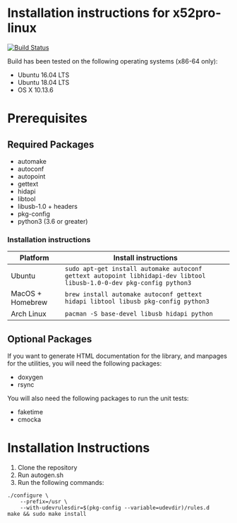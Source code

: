 Installation instructions for x52pro-linux
==========================================

[![Build Status](https://www.travis-ci.org/nirenjan/x52pro-linux.svg?branch=master)](https://www.travis-ci.org/nirenjan/x52pro-linux)

Build has been tested on the following operating systems (x86-64 only):

* Ubuntu 16.04 LTS
* Ubuntu 18.04 LTS
* OS X 10.13.6

# Prerequisites

## Required Packages

* automake
* autoconf
* autopoint
* gettext
* hidapi
* libtool
* libusb-1.0 + headers
* pkg-config
* python3 (3.6 or greater)

### Installation instructions

| Platform | Install instructions |
| -------- | -------------------- |
| Ubuntu   | `sudo apt-get install automake autoconf gettext autopoint libhidapi-dev libtool libusb-1.0-0-dev pkg-config python3` |
| MacOS + Homebrew  | `brew install automake autoconf gettext hidapi libtool libusb pkg-config python3` |
| Arch Linux | `pacman -S base-devel libusb hidapi python` |

## Optional Packages

If you want to generate HTML documentation for the library, and manpages for
the utilities, you will need the following packages:

* doxygen
* rsync

You will also need the following packages to run the unit tests:

* faketime
* cmocka

# Installation Instructions

1. Clone the repository
2. Run autogen.sh
3. Run the following commands:
```
./configure \
    --prefix=/usr \
    --with-udevrulesdir=$(pkg-config --variable=udevdir)/rules.d
make && sudo make install
```

